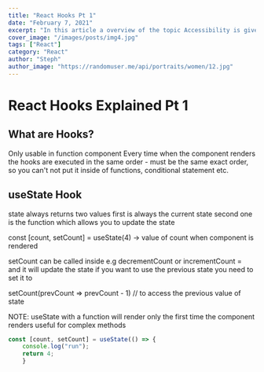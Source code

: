 ```yaml
---
title: "React Hooks Pt 1"
date: "February 7, 2021"
excerpt: "In this article a overview of the topic Accessibility is given"
cover_image: "/images/posts/img4.jpg"
tags: ["React"]
category: "React"
author: "Steph"
author_image: "https://randomuser.me/api/portraits/women/12.jpg"
---
```


<!-- Markdow generator - https://jaspervdj.be/lorem-markdownum/ -->

# React Hooks Explained Pt 1

## What are Hooks?

Only usable in function component
Every time when the component renders the hooks are executed in the same order - must be the same exact order, so you can't not put it inside of functions, conditional statement etc.

## useState Hook

state always returns two values
first is always the current state
second one is the function which allows you to update the state

const [count, setCount] = useState(4) -> value of count when component is rendered

setCount can be called inside e.g decrementCount or incrementCount = and it will update the state
if you want to use the previous state you need to set it to

setCount(prevCount => prevCount - 1) // to access the previous value of state

NOTE: useState with a function will render only the first time the component renders
useful for complex methods

```javascript
const [count, setCount] = useState(() => {
	console.log("run");
	return 4;
	}
```
